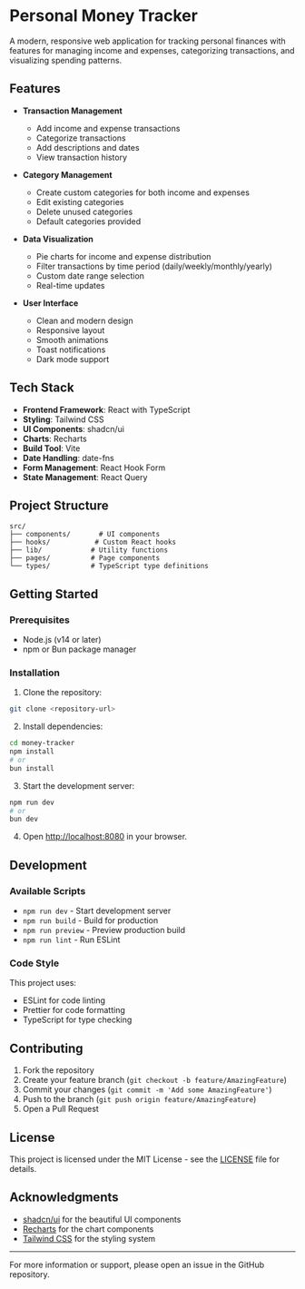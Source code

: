 # Personal Money Tracker

A modern, responsive web application for tracking personal finances with features for managing income and expenses, categorizing transactions, and visualizing spending patterns.

## Features

- **Transaction Management**
  - Add income and expense transactions
  - Categorize transactions
  - Add descriptions and dates
  - View transaction history

- **Category Management**
  - Create custom categories for both income and expenses
  - Edit existing categories
  - Delete unused categories
  - Default categories provided

- **Data Visualization**
  - Pie charts for income and expense distribution
  - Filter transactions by time period (daily/weekly/monthly/yearly)
  - Custom date range selection
  - Real-time updates

- **User Interface**
  - Clean and modern design
  - Responsive layout
  - Smooth animations
  - Toast notifications
  - Dark mode support

## Tech Stack

- **Frontend Framework**: React with TypeScript
- **Styling**: Tailwind CSS
- **UI Components**: shadcn/ui
- **Charts**: Recharts
- **Build Tool**: Vite
- **Date Handling**: date-fns
- **Form Management**: React Hook Form
- **State Management**: React Query

## Project Structure

```
src/
├── components/       # UI components
├── hooks/           # Custom React hooks
├── lib/            # Utility functions
├── pages/          # Page components
└── types/          # TypeScript type definitions
```

## Getting Started

### Prerequisites

- Node.js (v14 or later)
- npm or Bun package manager

### Installation

1. Clone the repository:
```bash
git clone <repository-url>
```

2. Install dependencies:
```bash
cd money-tracker
npm install
# or
bun install
```

3. Start the development server:
```bash
npm run dev
# or
bun dev
```

4. Open [http://localhost:8080](http://localhost:8080) in your browser.

## Development

### Available Scripts

- `npm run dev` - Start development server
- `npm run build` - Build for production
- `npm run preview` - Preview production build
- `npm run lint` - Run ESLint

### Code Style

This project uses:
- ESLint for code linting
- Prettier for code formatting
- TypeScript for type checking

## Contributing

1. Fork the repository
2. Create your feature branch (`git checkout -b feature/AmazingFeature`)
3. Commit your changes (`git commit -m 'Add some AmazingFeature'`)
4. Push to the branch (`git push origin feature/AmazingFeature`)
5. Open a Pull Request

## License

This project is licensed under the MIT License - see the [LICENSE](LICENSE) file for details.

## Acknowledgments

- [shadcn/ui](https://ui.shadcn.com/) for the beautiful UI components
- [Recharts](https://recharts.org/) for the chart components
- [Tailwind CSS](https://tailwindcss.com/) for the styling system

---

For more information or support, please open an issue in the GitHub repository.

